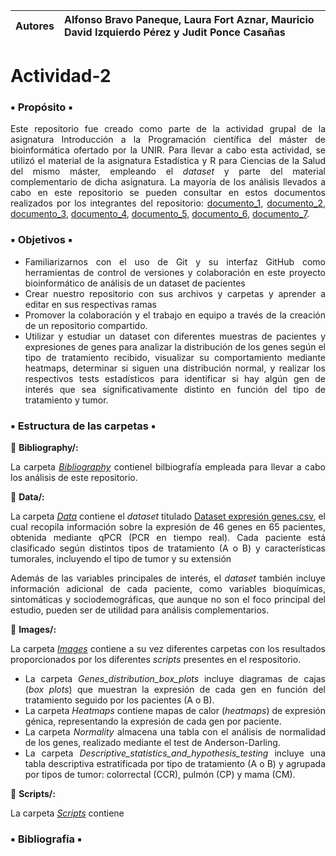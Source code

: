 
| Autores | Alfonso Bravo Paneque, Laura Fort Aznar, Mauricio David Izquierdo Pérez y Judit Ponce Casañas|
:--------------------------------------------------------------------------------------------------------|:-

# **Actividad-2**

### ▪ **Propósito** ▪

<div align="justify">
  
Este repositorio fue creado como parte de la actividad grupal de la asignatura Introducción a la Programación científica del máster de bioinformática ofertado por la UNIR. Para llevar a cabo esta actividad, se utilizó el material de la asignatura Estadística y R para Ciencias de la Salud del mismo máster, empleando el *dataset* y parte del material complementario de dicha asignatura. La mayoría de los análisis llevados a cabo en este repositorio se pueden consultar en estos documentos realizados por los integrantes del repositorio: [documento_1](https://www.dropbox.com/scl/fi/1moktcqw9vqmbzwtumz8x/Actividad_1-Bravo-Paneque-Alfonso.html?rlkey=h58416u2guqwcdw3108sx4f65&st=bfr0568z&dl=0), [documento_2](https://www.dropbox.com/scl/fi/oejgl0itbulhgmjtixd0g/Actividad_2-Bravo_Paneque_Alfonso.html?rlkey=l8ul2ubrkb08l6pll03yozs91&st=lfl8txxi&dl=0), [documento_3](https://www.dropbox.com/scl/fi/rgc7ngwyvjv315mke7pwo/Ponce_Casa-as_Judit_Act1.html?rlkey=xf9kgvtttifooc9a9jrqlf8uy&st=z7z1o7an&dl=0), [documento_4](https://www.dropbox.com/scl/fi/9nfvzjerkbv9mtlz2qyaf/Ponce_Casa-as_Judit_Actividad2.html?rlkey=ztbcklcg2w849ryxp7o6qf0zr&st=40uofzhw&dl=0), [documento_5](https://www.dropbox.com/scl/fi/ji7fre8wgndgdroldteqb/Actividad1_MauricioIzquierdo.html?rlkey=j8v621onlnc7t3qxab8pbxduv&st=uzoiqg34&dl=0), [documento_6](https://www.dropbox.com/scl/fi/2mbuclb03hiqx3p867dyi/Actividad2_Mauricio-Izquierdo.html?rlkey=iwe9q1nwekxjzlpy9aoxmn83t&st=k94g5gm2&dl=0), [documento_7](https://www.dropbox.com/scl/fi/i2kb943k2r39elq47g9l9/mubio02_act1_laurafort.html?rlkey=ladjz52tj0gklpcg19niz0bei&st=jpy0ub6h&dl=0).

</div>


### ▪ **Objetivos** ▪

<div align="justify">

- Familiarizarnos con el uso de Git y su interfaz GitHub como herramientas de control de versiones y colaboración en este proyecto bioinformático de análisis de un dataset de pacientes
- Crear nuestro repositorio con sus archivos y carpetas y aprender a editar en sus respectivas ramas
- Promover la colaboración y el trabajo en equipo a través de la creación de un repositorio compartido.
- Utilizar y estudiar un dataset con diferentes muestras de pacientes y expresiones de genes para analizar la distribución de los genes según el tipo de tratamiento recibido, visualizar su comportamiento mediante heatmaps, determinar si siguen una distribución normal, y realizar los respectivos tests estadísticos para identificar si hay algún gen de interés que sea significativamente distinto en función del tipo de tratamiento y tumor. 

</div>


### ▪ **Estructura de las carpetas** ▪

📁 **Bibliography/:**

<div align="justify">

La carpeta [*Bibliography*](https://github.com/AlfonsoBravoPaneque/Actividad-2/tree/main/Bibliography) contienel bilbiografía empleada para llevar a cabo los análisis de este repositorio.

</div>

📁 **Data/:**

<div align="justify">

La carpeta [*Data*](https://github.com/AlfonsoBravoPaneque/Actividad-2/tree/main/Data) contiene el *dataset* titulado [Dataset expresión genes.csv](https://github.com/AlfonsoBravoPaneque/Actividad-2/blob/main/Data/Dataset%20expresi%C3%B3n%20genes.csv), el cual recopila información sobre la expresión de 46 genes en 65 pacientes, obtenida mediante qPCR (PCR en tiempo real). Cada paciente está clasificado según distintos tipos de tratamiento (A o B) y características tumorales, incluyendo el tipo de tumor y su extensión

Además de las variables principales de interés, el *dataset* también incluye información adicional de cada paciente, como variables bioquímicas, sintomáticas y sociodemográficas, que aunque no son el foco principal del estudio, pueden ser de utilidad para análisis complementarios.

</div>


📁 **Images/:**

<div align="justify">

La carpeta [*Images*](https://github.com/AlfonsoBravoPaneque/Actividad-2/tree/main/Images) contiene a su vez diferentes carpetas con los resultados proporcionados por los diferentes *scripts* presentes en el respositorio.

-  La carpeta *Genes_distribution_box_plots* incluye diagramas de cajas (*box plots*) que muestran la expresión de cada gen en función del tratamiento seguido por los pacientes (A o B).
-  La carpeta *Heatmaps* contiene mapas de calor (*heatmaps*) de expresión génica, representando la expresión de cada gen por paciente.
-  La carpeta *Normality* almacena una tabla con el análisis de normalidad de los genes, realizado mediante el test de Anderson-Darling.
-  La carpeta *Descriptive_statistics_and_hypothesis_testing* incluye una tabla descriptiva estratificada por tipo de tratamiento (A o B) y agrupada por tipos de tumor: colorrectal (CCR), pulmón (CP) y mama (CM).

</div>

📁 **Scripts/:**

<div align="justify">

La carpeta [*Scripts*](https://github.com/AlfonsoBravoPaneque/Actividad-2/tree/main/Scripts) contiene

### ▪ **Bibliografía** ▪





